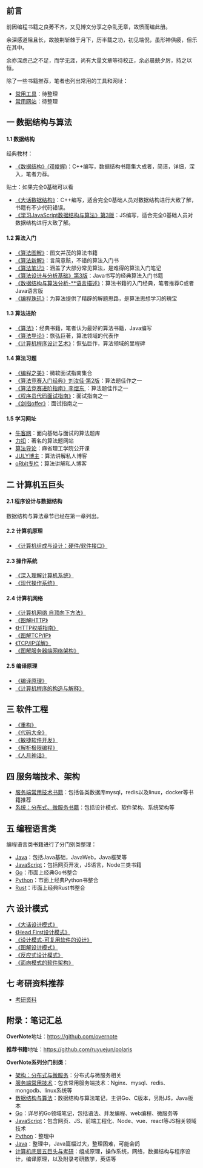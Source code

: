 ## 前言

前因编程书籍之良莠不齐，又见博文分享之杂乱无章，故愤而编此册。  

余深感道阻且长，故披荆斩棘于月下，历半载之功，初见端倪，虽形神俱疲，但乐在其中。   

余亦深虑己之不足，而学无涯，尚有大量文章等待校正，余必晨兢夕厉，持之以恒。  

除了一些书籍推荐，笔者也列出常用的工具和网址：
- [常用工具](https://github.com/ruyuejun/polaris/blob/master/toolsite/tools.md)：待整理
- [常用网站](https://github.com/ruyuejun/polaris/blob/master/toolsite/sites.md)：待整理

## 一 数据结构与算法

#### 1.1 数据结构

经典教材：
- [《数据结构》(邓俊辉)](https://book.douban.com/subject/25859528/)：C++编写，数据结构书籍集大成者，简洁，详细，深入，笔者力荐。

贴士：如果完全0基础可以看
- [《大话数据结构》](https://book.douban.com/subject/6424904/)：C++编写，适合完全0基础人员对数据结构进行大致了解，书籍有不少代码错误。
- [《学习JavaScript数据结构与算法》第3版](https://book.douban.com/subject/26639401/)：JS编写，适合完全0基础人员对数据结构进行大致了解。

#### 1.2 算法入门

- [《算法图解》](https://book.douban.com/subject/26979890/)：图文并茂的算法书籍
- [《算法新解》](https://book.douban.com/subject/26931430/)：言简意赅，不错的算法入门书
- [《算法笔记》](https://book.douban.com/subject/26827295/)：涵盖了大部分常见算法，是难得的算法入门笔记
- [《算法设计与分析基础》第3版](https://book.douban.com/subject/26337727/)：Java书写的经典算法入门书籍
- [《数据结构与算法分析-**语言描述》](https://book.douban.com/subject/1139426/)：算法书籍的入门经典，笔者推荐C或者Java语言版
- [《编程珠玑》](https://book.douban.com/subject/3227098/)：为算法提供了精辟的解题思路，是算法思想学习的瑰宝

#### 1.3 算法进阶

- [《算法》](https://book.douban.com/subject/10432347/)：经典书籍，笔者认为最好的算法书籍，Java编写
- [《算法导论》](https://book.douban.com/subject/1885170/)：恢弘巨著，算法领域的代表作
- [《计算机程序设计艺术》](https://book.douban.com/subject/1130500/)：恢弘巨作，算法领域的里程碑

#### 1.4 算法习题

- [《编程之美》](https://book.douban.com/subject/3004255/)：微软面试指南集合
- [《算法竞赛入门经典》刘汝佳·第2版](https://book.douban.com/subject/25902102/)：算法题佳作之一
- [《算法竞赛进阶指南》李煜东 ](https://book.douban.com/subject/30136932/)：算法题佳作之一
- [《程序员代码面试指南》](https://book.douban.com/subject/26638586/)：面试指南之一
- [《剑指offer》](https://book.douban.com/subject/27008702/)：面试指南之一

#### 1.5 学习网址

- [牛客网](https://www.nowcoder.com/)：面向基础与面试的算法题库
- [力扣](https://leetcode.com/)：著名的算法题网站
- [算法导论](http://open.163.com/special/opencourse/algorithms.html)：麻省理工学院公开课
- [JULY博主](https://blog.csdn.net/v_july_v)：算法讲解私人博客
- [oRblt专栏](https://blog.csdn.net/orbit)：算法讲解私人博客

## 二 计算机五巨头

#### 2.1 程序设计与数据结构

数据结构与算法章节已经在第一章列出。

#### 2.2 计算机原理

- [《计算机组成与设计：硬件/软件接口》](https://book.douban.com/subject/2110638/)

#### 2.3 操作系统

- [《深入理解计算机系统》](https://book.douban.com/subject/1230413/)
- [《现代操作系统》](https://book.douban.com/subject/3852290/)

#### 2.4 计算机网络

- [《计算机网络 自顶向下方法》](https://book.douban.com/subject/1116437/)
- [《图解HTTP》](https://book.douban.com/subject/25863515/)
- [《HTTP权威指南》](https://book.douban.com/subject/10746113/)
- [《图解TCP/IP》](https://book.douban.com/subject/24737674/)
- [《TCP/IP详解》](https://book.douban.com/subject/1088054/)   
- [《图解服务器端网络架构》](https://book.douban.com/subject/26369253/)   

#### 2.5 编译原理

- [《编译原理》](https://book.douban.com/subject/3296317/)
- [《计算机程序的构造与解释》](https://book.douban.com/subject/1148282/)

## 三 软件工程

- [《重构》](https://book.douban.com/subject/4262627/)
- [《代码大全》](https://book.douban.com/subject/1477390/)
- [《敏捷软件开发》](https://book.douban.com/subject/1140457/)
- [《解析极限编程》](https://book.douban.com/subject/1790225/)
- [《人月神话》](https://book.douban.com/subject/26358448/)

## 四 服务端技术、架构

- [服务端常用技术书籍](https://github.com/ruyuejun/polaris/blob/master/currency/server.md)：包括各类数据库mysql，redis以及linux，docker等书籍推荐
- [系统：分布式、微服务书籍](https://github.com/ruyuejun/polaris/blob/master/currency/architecture.md)：包括设计模式、软件架构、系统架构等

## 五 编程语言类

编程语言类书籍进行了分门别类整理：
- [Java](https://github.com/ruyuejun/polaris/blob/master/language/java.md)：包括Java基础，JavaWeb，Java框架等
- [JavaScript](https://github.com/ruyuejun/polaris/blob/master/language/javascript.md)：包括网页开发，JS语言，Node三类书籍
- [Go](https://github.com/ruyuejun/polaris/blob/master/language/golang.md)：市面上经典Go书整合
- [Python](https://github.com/ruyuejun/polaris/blob/master/language/python.md)：市面上经典Python书整合
- [Rust](https://github.com/ruyuejun/polaris/blob/master/language/rust.md)：市面上经典Rust书整合

## 六 设计模式

- [《大话设计模式》](https://book.douban.com/subject/2334288/)
- [《Head First设计模式》](https://book.douban.com/subject/2243615/)
- [《设计模式-可复用软件的设计》](https://book.douban.com/subject/1052241/)
- [《图解设计模式》](https://book.douban.com/subject/26933281/)
- [《反应式设计模式》](https://book.douban.com/subject/30417742/)
- [《面向模式的软件架构》](https://book.douban.com/subject/25741382/)

## 七 考研资料推荐

- [考研资料](https://github.com/ruyuejun/polaris/blob/master/currency/postgraduate.md)

## 附录：笔记汇总

**OverNote**地址：https://github.com/overnote   

**推荐书籍**地址：https://github.com/ruyuejun/polaris  

**OverNote系列分门别类**：  
- [架构：分布式与微服务](https://github.com/overnote/architecture/)：分布式与微服务相关
- [服务端常用技术](https://github.com/overnote/server)：包含常用服务端技术：Nginx、mysql、redis、mongodb、linux系统等
- [数据结构与算法](https://github.com/overnote/algorithm)：数据结构与算法笔记，主讲Go、C版本，另附JS，Java版本
- [Go](https://github.com/overnote/golang)：详尽的Go领域笔记，包括语法、并发编程、web编程、微服务等
- [JavaScript](https://github.com/overnote/javascript)：包含网页、JS、前端工程化、Node、vue、react等JS相关领域技术
- [Python](https://github.com/overnote/python)：整理中
- [Java](https://github.com/overnote/java)：整理中，Java篇幅过大，整理困难，可能会鸽
- [计算机底层五巨头与考研](https://github.com/overnote/five-x)：组成原理，操作系统，网络，数据结构与程序设计，编译原理，以及附录考研数学，英语等


